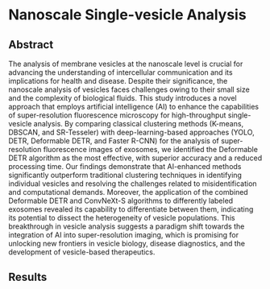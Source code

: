 # Nanoscale Single-vesicle Analysis
## Abstract
The analysis of membrane vesicles at the nanoscale level is crucial for advancing the understanding of intercellular communication and its implications for health and disease. Despite their significance, the nanoscale analysis of vesicles faces challenges owing to their small size and the complexity of biological fluids. This study introduces a novel approach that employs artificial intelligence (AI) to enhance the capabilities of super-resolution fluorescence microscopy for high-throughput single-vesicle analysis. By comparing classical clustering methods (K-means, DBSCAN, and SR-Tesseler) with deep-learning-based approaches (YOLO, DETR, Deformable DETR, and Faster R-CNN) for the analysis of super-resolution fluorescence images of exosomes, we identified the Deformable DETR algorithm as the most effective, with superior accuracy and a reduced processing time. Our findings demonstrate that AI-enhanced methods significantly outperform traditional clustering techniques in identifying individual vesicles and resolving the challenges related to misidentification and computational demands. Moreover, the application of the combined Deformable DETR and ConvNeXt-S algorithms to differently labeled exosomes revealed its capability to differentiate between them, indicating its potential to dissect the heterogeneity of vesicle populations. This breakthrough in vesicle analysis suggests a paradigm shift towards the integration of AI into super-resolution imaging, which is promising for unlocking new frontiers in vesicle biology, disease diagnostics, and the development of vesicle-based therapeutics.

## Results

